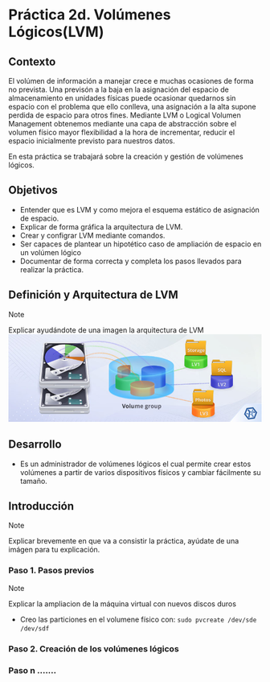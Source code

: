 # Práctica 2d. Volúmenes Lógicos(LVM)

## Contexto
El volúmen de información a manejar crece e muchas ocasiones de forma no prevista. Una previsón a la baja en la asignación del espacio de almacenamiento en unidades físicas puede ocasionar quedarnos sin espacio con el problema que ello conlleva, una asignación a la alta supone perdida de espacio para otros fines. Mediante LVM o Logical Volumen Management obtenemos mediante una capa de abstracción sobre el volumen físico mayor flexibilidad a la hora de incrementar, reducir el espacio inicialmente previsto para nuestros datos.

En esta práctica se trabajará sobre la creación y gestión de volúmenes lógicos.

## Objetivos
* Entender que es LVM y como mejora el esquema estático de asignación de espacio.
* Explicar de forma gráfica la arquitectura de LVM.
* Crear y configrar LVM mediante comandos.
* Ser capaces de plantear un hipotético caso de ampliación de espacio en un volúmen lógico
* Documentar de forma correcta y completa los pasos llevados para realizar la práctica.


## Definición y Arquitectura de LVM
>[!NOTE]
> Explicar ayudándote de una imagen la arquitectura de LVM
![Alt text](linux-lvm-specifics.jpg)


## Desarrollo
- Es un administrador de volúmenes lógicos el cual permite crear estos volúmenes a partir de varios dispositivos físicos y cambiar fácilmente su tamaño.
## Introducción
>[!NOTE]
> Explicar brevemente en que va a consistir la práctica, ayúdate de una imágen para tu explicación.
### Paso 1. Pasos previos
>[!NOTE]
> Explicar la ampliacion de la máquina virtual con nuevos discos duros
>
- Creo las particiones en el volumene físico con:
```sudo pvcreate /dev/sde /dev/sdf  ```

### Paso 2. Creación de los volúmenes lógicos


### Paso n .......

